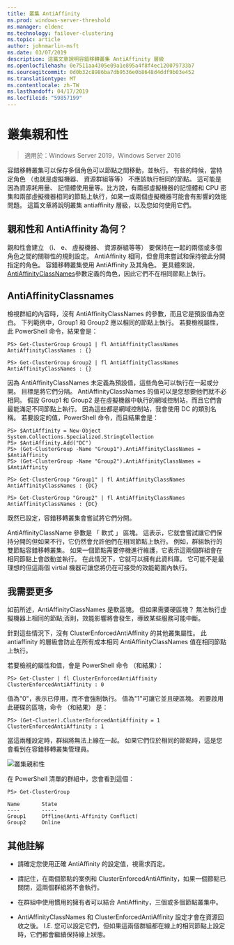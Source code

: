 ```yaml
---
title: 叢集 AntiAffinity
ms.prod: windows-server-threshold
ms.manager: eldenc
ms.technology: failover-clustering
ms.topic: article
author: johnmarlin-msft
ms.date: 03/07/2019
description: 這篇文章說明容錯移轉叢集 AntiAffinity 層級
ms.openlocfilehash: 0e7511aa4305e09a1e895a4f8f4ec120079733b7
ms.sourcegitcommit: 0d0b32c8986ba7db9536e0b8648d4ddf9b03e452
ms.translationtype: MT
ms.contentlocale: zh-TW
ms.lasthandoff: 04/17/2019
ms.locfileid: "59857199"
---
```

# <a name="cluster-affinity"></a>叢集親和性

> 適用於：Windows Server 2019，Windows Server 2016

容錯移轉叢集可以保存多個角色可以節點之間移動，並執行。  有些的時候，當特定角色 （也就是虛擬機器、 資源群組等等） 不應該執行相同的節點。  這可能是因為資源耗用量、 記憶體使用量等。比方說，有兩部虛擬機器的記憶體和 CPU 密集和兩部虛擬機器相同的節點上執行，如果一或兩個虛擬機器可能會有影響的效能問題。  這篇文章將說明叢集 antiaffinity 層級，以及您如何使用它們。

## <a name="what-is-affinity-and-antiaffinity"></a>親和性和 AntiAffinity 為何？

親和性會建立 （i、 e、 虛擬機器、 資源群組等等） 要保持在一起的兩個或多個角色之間的關聯性的規則設定。  AntiAffinity 相同，但會用來嘗試和保持彼此分開指定的角色。  容錯移轉叢集使用 AntiAffinity 及其角色。  更具體來說， [AntiAffinityClassNames](https://docs.microsoft.com/previous-versions/windows/desktop/mscs/groups-antiaffinityclassnames)參數定義的角色，因此它們不在相同節點上執行。  

## <a name="antiaffinityclassnames"></a>AntiAffinityClassnames

檢視群組的內容時，沒有 AntiAffinityClassNames 的參數，而且它是預設值為空白。  下列範例中，Group1 和 Group2 應以相同的節點上執行。  若要檢視屬性，此 PowerShell 命令，結果會是：

    PS> Get-ClusterGroup Group1 | fl AntiAffinityClassNames
    AntiAffinityClassNames : {}

    PS> Get-ClusterGroup Group2 | fl AntiAffinityClassNames
    AntiAffinityClassNames : {}

因為 AntiAffinityClassNames 未定義為預設值，這些角色可以執行在一起或分開。  目標是將它們分隔。  AntiAffinityClassNames 的值可以是您想要他們就不必相同。  假設 Group1 和 Group2 是在虛擬機器中執行的網域控制站，而且它們會最能滿足不同節點上執行。  因為這些都是網域控制站，我會使用 DC 的類別名稱。  若要設定的值，PowerShell 命令，而且結果會是：

    PS> $AntiAffinity = New-Object System.Collections.Specialized.StringCollection
    PS> $AntiAffinity.Add("DC")
    PS> (Get-ClusterGroup -Name "Group1").AntiAffinityClassNames = $AntiAffinity
    PS> (Get-ClusterGroup -Name "Group2").AntiAffinityClassNames = $AntiAffinity

    PS> Get-ClusterGroup "Group1" | fl AntiAffinityClassNames
    AntiAffinityClassNames : {DC}

    PS> Get-ClusterGroup "Group2" | fl AntiAffinityClassNames
    AntiAffinityClassNames : {DC}

既然已設定，容錯移轉叢集會嘗試將它們分開。  

AntiAffinityClassName 參數是 「 軟式 」 區塊。  這表示，它就會嘗試讓它們保持分開的但如果不行，它仍然會允許他們在相同節點上執行。  例如，群組執行的雙節點容錯移轉叢集。  如果一個節點需要停機進行維護，它表示這兩個群組會在相同節點上會啟動並執行。  在此情況下，它就可以擁有此資料庫。  它可能不是最理想的但這兩個 virtial 機器可讓您將仍在可接受的效能範圍內執行。

## <a name="i-need-more"></a>我需要更多

如前所述，AntiAffinityClassNames 是軟區塊。  但如果需要硬區塊？  無法執行虛擬機器上相同的節點;否則，效能影響將會發生，導致某些服務可能中斷。

針對這些情況下，沒有 ClusterEnforcedAntiAffinity 的其他叢集屬性。  此 antiaffinity 的層級會防止在所有成本相同 AntiAffinityClassNames 值在相同節點上執行。

若要檢視的屬性和值，會是 PowerShell 命令 （和結果）：

    PS> Get-Cluster | fl ClusterEnforcedAntiAffinity
    ClusterEnforcedAntiAffinity : 0

值為"0"，表示已停用，而不會強制執行。  值為"1"可讓它並且硬區塊。  若要啟用此硬碟的區塊，命令 （和結果） 是：

    PS> (Get-Cluster).ClusterEnforcedAntiAffinity = 1
    ClusterEnforcedAntiAffinity : 1

當這兩種設定時，群組將無法上線在一起。  如果它們位於相同的節點時，這是您會看到在容錯移轉叢集管理員。

![叢集親和性](media\Cluster-Affinity\Cluster-Affinity-1.png)

在 PowerShell 清單的群組中，您會看到這個：

    PS> Get-ClusterGroup

    Name       State
    ----       -----
    Group1     Offline(Anti-Affinity Conflict)
    Group2     Online

## <a name="additional-comments"></a>其他註解

- 請確定您使用正確 AntiAffinity 的設定值，視需求而定。
- 請記住，在兩個節點的案例和 ClusterEnforcedAntiAffinity，如果一個節點已關閉，這兩個群組將不會執行。  

- 在群組中使用慣用的擁有者可以結合 AntiAffinity，三個或多個節點叢集中。
- AntiAffinityClassNames 和 ClusterEnforcedAntiAffinity 設定才會在資源回收之後。 I.E. 您可以設定它們，但如果這兩個群組都在線上的相同節點上設定時，它們都會繼續保持線上狀態。



